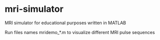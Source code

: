 # mri-simulator
MRI simulator for educational purposes written in MATLAB

Run files names mridemo_*.m to visualize different MRI pulse sequences
